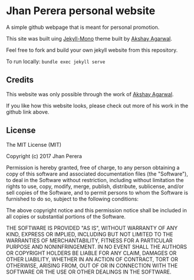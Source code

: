 # Jhan Perera personal website

A simple github webpage that is meant for personal promotion.

This site was built uing [Jekyll-Mono](https://github.com/AkshayAgarwal007/Jekyll-Mono) theme built by [Akshay Agarwal](https://github.com/AkshayAgarwal007).

Feel free to fork and build your own jekyll website from this repository.

To run locally:
``
bundle exec jekyll serve
``

## Credits

This website was only possible through the work of [Akshay Agarwal](https://github.com/AkshayAgarwal007).

If you like how this website looks, please check out more of his work in the github link above.

## License

The MIT License (MIT)

Copyright (c) 2017 Jhan Perera

Permission is hereby granted, free of charge, to any person obtaining a copy of this software and associated documentation files (the "Software"), to deal in the Software without restriction, including without limitation the rights to use, copy, modify, merge, publish, distribute, sublicense, and/or sell copies of the Software, and to permit persons to whom the Software is furnished to do so, subject to the following conditions:

The above copyright notice and this permission notice shall be included in all copies or substantial portions of the Software.

THE SOFTWARE IS PROVIDED "AS IS", WITHOUT WARRANTY OF ANY KIND, EXPRESS OR IMPLIED, INCLUDING BUT NOT LIMITED TO THE WARRANTIES OF MERCHANTABILITY, FITNESS FOR A PARTICULAR PURPOSE AND NONINFRINGEMENT. IN NO EVENT SHALL THE AUTHORS OR COPYRIGHT HOLDERS BE LIABLE FOR ANY CLAIM, DAMAGES OR OTHER LIABILITY, WHETHER IN AN ACTION OF CONTRACT, TORT OR OTHERWISE, ARISING FROM, OUT OF OR IN CONNECTION WITH THE SOFTWARE OR THE USE OR OTHER DEALINGS IN THE SOFTWARE.
